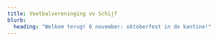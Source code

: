 ```yaml
---
title: Voetbalvereninging vv Schijf
blurb:
  heading: "Welkom terug! 6 november: oktoberfest in de kantine!"
---
```

